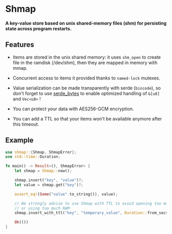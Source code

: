 # **Shmap**

**A key-value store based on unix shared-memory files (shm) for persisting state across program restarts.**

## Features

- Items are stored in the unix shared memory: it uses `shm_open` to create file in the ramdisk (/dev/shm), then they are mapped in memory with mmap.

- Concurrent access to items it provided thanks to `named-lock` mutexes.

- Value serialization can be made transparently with serde (`bincode`), so don't forget to use [serde_bytes](https://crates.io/crates/serde_bytes) to enable optimized handling of `&[u8]` and `Vec<u8>` !

- You can protect your data with AES256-GCM encryption.

- You can add a TTL so that your items won't be available anymore after this timeout.

## Example

```rust
use shmap::{Shmap, ShmapError};
use std::time::Duration;

fn main() -> Result<(), ShmapError> {
    let shmap = Shmap::new();

    shmap.insert("key", "value")?;
    let value = shmap.get("key")?;

    assert_eq!(Some("value".to_string()), value);

    // We strongly advise to use Shmap with TTL to avoid opening too many file descriptors,
    // or using too much RAM
    shmap.insert_with_ttl("key", "temporary_value", Duration::from_secs(60))?;

    Ok(())
}
```
